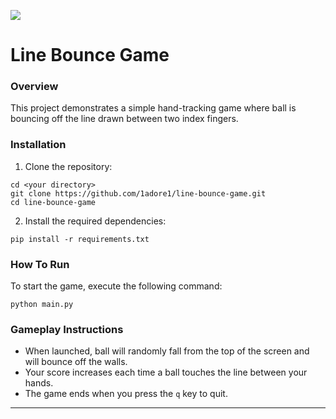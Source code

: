 ![](https://github.com/1adore1/line-bounce-game/blob/main/gif.gif)
# Line Bounce Game

### Overview

This project demonstrates a simple hand-tracking game where ball is bouncing off the line drawn between two index fingers.

### Installation
1. Clone the repository:
```
cd <your directory>
git clone https://github.com/1adore1/line-bounce-game.git
cd line-bounce-game
```
2. Install the required dependencies:
```
pip install -r requirements.txt
```

### How To Run
To start the game, execute the following command:
```
python main.py
```

### Gameplay Instructions

* When launched, ball will randomly fall from the top of the screen and will bounce off the walls.
* Your score increases each time a ball touches the line between your hands.
* The game ends when you press the ```q``` key to quit.
---
